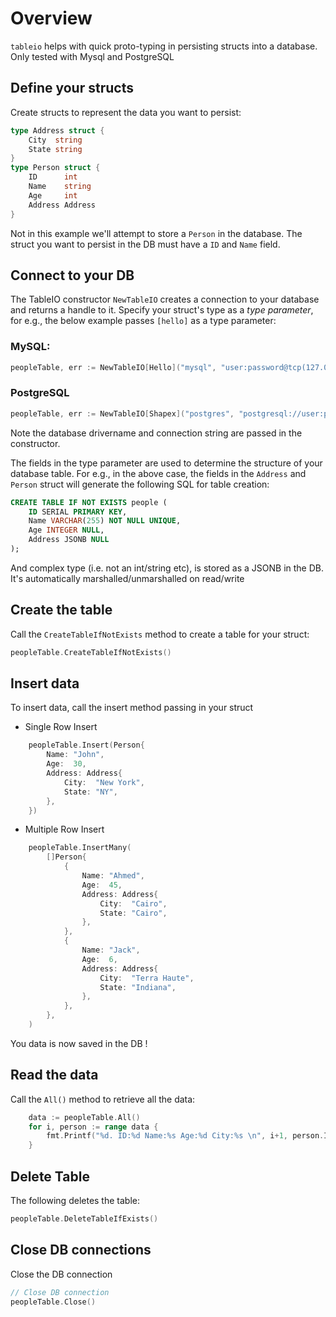 # Overview 

`tableio` helps with quick proto-typing in persisting structs into a database. Only tested with Mysql and PostgreSQL

## Define your structs

Create structs to represent the data you want to persist:

```go
type Address struct {
	City  string
	State string
}
type Person struct {
	ID      int
	Name    string
	Age     int
	Address Address
}
```

Not in this example we'll attempt to store a `Person` in the database. The struct you want to persist in the DB must have a `ID` and `Name` field.

## Connect to your DB

The TableIO constructor `NewTableIO` creates a connection to your database and returns a handle to it. Specify your struct's type as a *type parameter*, for e.g., the below example passes `[hello]` as a type parameter:

### MySQL:

```go
peopleTable, err := NewTableIO[Hello]("mysql", "user:password@tcp(127.0.01:3306)/mydb")
```

### PostgreSQL
```go
peopleTable, err := NewTableIO[Shapex]("postgres", "postgresql://user:password@127.0.01/ark?sslmode=disable")
```

Note the database drivername and connection string are passed in the constructor.

The fields in the type parameter are used to determine the structure of your database table. For e.g., in the above case, the fields in the `Address` and `Person` struct will generate the following SQL for table creation:


```sql
CREATE TABLE IF NOT EXISTS people (
	ID SERIAL PRIMARY KEY,
	Name VARCHAR(255) NOT NULL UNIQUE,
	Age INTEGER NULL,
	Address JSONB NULL
);
```

And complex type (i.e. not an int/string etc), is stored as a JSONB in the DB. It's automatically marshalled/unmarshalled on read/write


## Create the table

Call the `CreateTableIfNotExists` method to create a table for your struct:

```go
peopleTable.CreateTableIfNotExists()
```

## Insert data 
To insert data, call the insert method passing in your struct

- Single Row Insert

```go
	peopleTable.Insert(Person{
		Name: "John",
		Age:  30,
		Address: Address{
			City:  "New York",
			State: "NY",
		},
	})
```
- Multiple Row Insert
```go
	peopleTable.InsertMany(
		[]Person{
			{
				Name: "Ahmed",
				Age:  45,
				Address: Address{
					City:  "Cairo",
					State: "Cairo",
				},
			},
			{
				Name: "Jack",
				Age:  6,
				Address: Address{
					City:  "Terra Haute",
					State: "Indiana",
				},
			},
		},
	)
```

You data is now saved in the DB !


## Read the data 

Call the `All()` method to retrieve all the data:

```go
	data := peopleTable.All()
	for i, person := range data {
		fmt.Printf("%d. ID:%d Name:%s Age:%d City:%s \n", i+1, person.ID, person.Name, person.Age, person.Address.City)
	}
```

## Delete Table
The following deletes the table:

```go
peopleTable.DeleteTableIfExists()
```

## Close DB connections

Close the DB connection

```go
// Close DB connection
peopleTable.Close()
```
